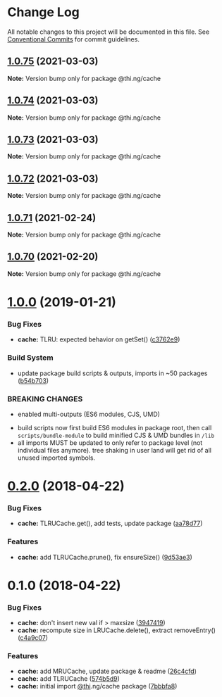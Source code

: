 # Change Log

All notable changes to this project will be documented in this file.
See [Conventional Commits](https://conventionalcommits.org) for commit guidelines.

## [1.0.75](https://github.com/thi-ng/umbrella/compare/@thi.ng/cache@1.0.74...@thi.ng/cache@1.0.75) (2021-03-03)

**Note:** Version bump only for package @thi.ng/cache





## [1.0.74](https://github.com/thi-ng/umbrella/compare/@thi.ng/cache@1.0.73...@thi.ng/cache@1.0.74) (2021-03-03)

**Note:** Version bump only for package @thi.ng/cache





## [1.0.73](https://github.com/thi-ng/umbrella/compare/@thi.ng/cache@1.0.72...@thi.ng/cache@1.0.73) (2021-03-03)

**Note:** Version bump only for package @thi.ng/cache





## [1.0.72](https://github.com/thi-ng/umbrella/compare/@thi.ng/cache@1.0.71...@thi.ng/cache@1.0.72) (2021-03-03)

**Note:** Version bump only for package @thi.ng/cache





## [1.0.71](https://github.com/thi-ng/umbrella/compare/@thi.ng/cache@1.0.70...@thi.ng/cache@1.0.71) (2021-02-24)

**Note:** Version bump only for package @thi.ng/cache





## [1.0.70](https://github.com/thi-ng/umbrella/compare/@thi.ng/cache@1.0.69...@thi.ng/cache@1.0.70) (2021-02-20)

**Note:** Version bump only for package @thi.ng/cache





# [1.0.0](https://github.com/thi-ng/umbrella/compare/@thi.ng/cache@0.2.40...@thi.ng/cache@1.0.0) (2019-01-21)

### Bug Fixes

* **cache:** TLRU: expected behavior on getSet() ([c3762e9](https://github.com/thi-ng/umbrella/commit/c3762e9))

### Build System

* update package build scripts & outputs, imports in ~50 packages ([b54b703](https://github.com/thi-ng/umbrella/commit/b54b703))

### BREAKING CHANGES

* enabled multi-outputs (ES6 modules, CJS, UMD)

- build scripts now first build ES6 modules in package root, then call
  `scripts/bundle-module` to build minified CJS & UMD bundles in `/lib`
- all imports MUST be updated to only refer to package level
  (not individual files anymore). tree shaking in user land will get rid of
  all unused imported symbols.

<a name="0.2.0"></a>
# [0.2.0](https://github.com/thi-ng/umbrella/compare/@thi.ng/cache@0.1.0...@thi.ng/cache@0.2.0) (2018-04-22)

### Bug Fixes

* **cache:** TLRUCache.get(), add tests, update package ([aa78d77](https://github.com/thi-ng/umbrella/commit/aa78d77))

### Features

* **cache:** add TLRUCache.prune(), fix ensureSize() ([9d53ae3](https://github.com/thi-ng/umbrella/commit/9d53ae3))

<a name="0.1.0"></a>
# 0.1.0 (2018-04-22)

### Bug Fixes

* **cache:** don't insert new val if > maxsize ([3947419](https://github.com/thi-ng/umbrella/commit/3947419))
* **cache:** recompute size in LRUCache.delete(), extract removeEntry() ([c4a9c07](https://github.com/thi-ng/umbrella/commit/c4a9c07))

### Features

* **cache:** add MRUCache, update package & readme ([26c4cfd](https://github.com/thi-ng/umbrella/commit/26c4cfd))
* **cache:** add TLRUCache ([574b5d9](https://github.com/thi-ng/umbrella/commit/574b5d9))
* **cache:** initial import [@thi](https://github.com/thi).ng/cache package ([7bbbfa8](https://github.com/thi-ng/umbrella/commit/7bbbfa8))
